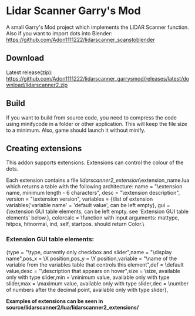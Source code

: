 # Lidar Scanner Garry's Mod
A small Garry's Mod project which implements the LIDAR Scanner function.
Also if you want to import dots into Blender: https://github.com/Adon1111222/lidarscanner_scanstoblender
## Download
Latest release(zip): https://github.com/Adon1111222/lidarscanner_garrysmod/releases/latest/download/lidarscanner2.zip

## Build
If you want to build from source code, you need to compress the code using minifycode in a folder or other application.
This will keep the file size to a minimum. Also, game should launch it without minify.

## Creating extensions

This addon supports extensions. Extensions can control the colour of the dots.

Each extension contains a file _lidarscanner2_extension_\extension_name\.lua which returns a table with the following architecture:
 name = "\extension name, minimum length - 6 characters\",
 desc = "\extension description\",
 version = "\extension version\",
 variables = {\list of extension variables('variable name' = 'default value', can be left empty\},
 gui = {\extension GUI table elements, can be left empty. see 'Extension GUI table elements' below.\},
 colorcalc = \function with input arguments: mattype, hitpos, hitnormal, ind, self, startpos. should return Color.\

### Extension GUI table elements:

{type = "\type, currently only checkbox and slider\",name = "\display name\",pos_x = \X position\,pos_y = \Y position\,variable = "\name of the variable from the variables table that controls this element\",def = \default value\,desc = "\description that appears on hover\",size = \size, available only with type slider\,min = \minimum value, available only with type slider\,max = \maximum value, available only with type slider\,dec = \number of numbers after the decimal point, available only with type slider\},

**Examples of extensions can be seen in source/lidarscanner2/lua/lidarscanner2_extensions/**
